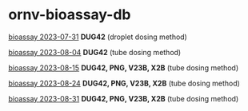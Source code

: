 # ornv-bioassay-db

[bioassay 2023-07-31](https://aubreymoore.github.io/ornv-bioassay-db/2023-07-31.html) **DUG42** (droplet dosing method)

[bioassay 2023-08-04](https://aubreymoore.github.io/ornv-bioassay-db/2023-08-04.html) **DUG42** (tube dosing method)

[bioassay 2023-08-15](https://aubreymoore.github.io/ornv-bioassay-db/2023-08-15.html) **DUG42, PNG, V23B, X2B** (tube dosing method)

[bioassay 2023-08-24](https://aubreymoore.github.io/ornv-bioassay-db/2023-08-24.html) **DUG42, PNG, V23B, X2B** (tube dosing method)

[bioassay 2023-08-31](https://aubreymoore.github.io/ornv-bioassay-db/2023-08-31.html) **DUG42, PNG, V23B, X2B** (tube dosing method)
